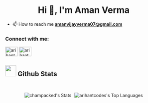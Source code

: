 <h1 align="center">Hi 👋, I'm Aman Verma</h1>






- 📫 How to reach me **amanvijayverma07@gmail.com**

<h3 align="left">Connect with me:</h3>
<p align="left">
<a href="https://twitter.com/champacked" target="blank"><img align="center" src="https://raw.githubusercontent.com/rahuldkjain/github-profile-readme-generator/master/src/images/icons/Social/twitter.svg" alt="arihantdotcom" height="30" width="40" /></a>
<a href="https://linkedin.com/in/" target="blank"><img align="center" src="https://raw.githubusercontent.com/rahuldkjain/github-profile-readme-generator/master/src/images/icons/Social/linked-in-alt.svg" alt="arihantdotcom" height="30" width="40" /></a>
</p>


## <img src="https://media.giphy.com/media/iY8CRBdQXODJSCERIr/giphy.gif" width="35"><b> Github Stats </b>
<br>

<div align="center" style="display: flex; justify-content: center; gap: 10px;">

  ![champacked's Stats](https://github-readme-stats.vercel.app/api?username=champacked&theme=algolia&show_icons=true&hide_border=true&count_private=true)

![arihantcodes's Top Languages](https://github-readme-stats.vercel.app/api/top-langs/?username=champacked&theme=algolia&show_icons=true&hide_border=true&layout=compact)


</div>
